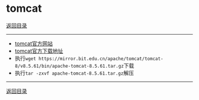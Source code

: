 # tomcat

[返回目录](/linux/README.md)

---

- [tomcat官方网站](https://tomcat.apache.org/)
- [tomcat官方下载地址](https://tomcat.apache.org/download-80.cgi)
- 执行`wget https://mirror.bit.edu.cn/apache/tomcat/tomcat-8/v8.5.61/bin/apache-tomcat-8.5.61.tar.gz`下载
- 执行`tar -zxvf apache-tomcat-8.5.61.tar.gz`解压

---
[返回目录](/linux/README.md)
